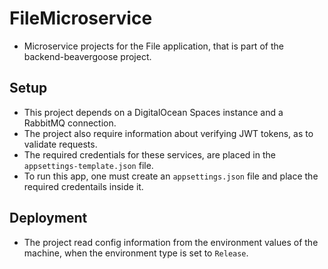# FileMicroservice

* Microservice projects for the File application, that is part of the backend-beavergoose project.


## Setup
* This project depends on a DigitalOcean Spaces instance and a RabbitMQ connection.
* The project also require information about verifying JWT tokens, as to validate requests.
* The required credentials for these services, are placed in the `appsettings-template.json` file.
* To run this app, one must create an `appsettings.json` file and place the required credentails inside it.


## Deployment
* The project read config information from the environment values of the machine, when the environment type is set to `Release`. 